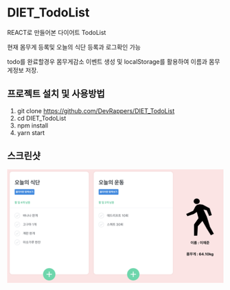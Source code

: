 # DIET_TodoList
REACT로 만들어본 다이어트 TodoList

현재 몸무게 등록및 오늘의 식단 등록과 로그확인 가능

todo를 완료할경우 몸무게감소 이벤트 생성 및 
localStorage를 활용하여 이름과 몸무게정보 저장.

## 프로젝트 설치 및 사용방법 
1. git clone https://github.com/DevRappers/DIET_TodoList
2. cd DIET_TodoList
3. npm install
4. yarn start

## 스크린샷
![Alt text](screen.png)
